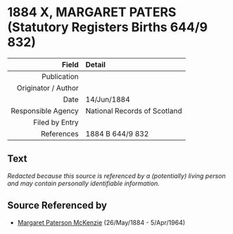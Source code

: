 ﻿---
layout: page
permalink: /sources/s45499690
---

# 1884 X, MARGARET PATERS (Statutory Registers Births 644/9 832)

Field | Detail
---:|:---
Publication | 
Originator / Author | 
Date | 14/Jun/1884
Responsible Agency | National Records of Scotland
Filed by Entry | 
References | 1884 B 644/9 832

## Text

_Redacted because this source is referenced by a (potentially) living person and may contain personally identifiable information._

## Source Referenced by

* [Margaret Paterson McKenzie](../people/@88610293@-margaret-paterson-mckenzie-b1884-5-26-d1964-4-5.md) (26/May/1884 - 5/Apr/1964)
